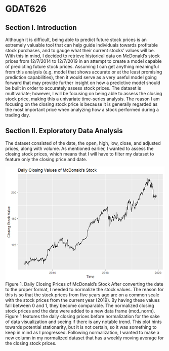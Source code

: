 # GDAT626

## Section I. Introduction
Although it is difficult, being able to predict future stock prices is an extremely valuable tool that can help guide individuals towards profitable stock purchases, and to gauge what their current stocks’ values will be. With this in mind, I decided to retrieve historical data on McDonald’s stock prices from 12/7/2014 to 12/7/2019 in an attempt to create a model capable of predicting future stock prices. Assuming I can get anything meaningful from this analysis (e.g. model that shows accurate or at the least promising prediction capabilities), then it would serve as a very useful model going forward that may provide further insight on how a predictive model should be built in order to accurately assess stock prices. The dataset is multivariate; however, I will be focusing on being able to assess the closing stock price, making this a univariate time-series analysis. The reason I am focusing on the closing stock price is because it is generally regarded as the most important price when analyzing how a stock performed during a trading day. 

## Section II. Exploratory Data Analysis
The dataset consisted of the date, the open, high, low, close, and adjusted prices, along with volume. As mentioned earlier, I wanted to assess the closing stock prices, which means that I will have to filter my dataset to feature only the closing price and date. 

![](https://github.com/JWVivs/GDAT626/blob/master/GDAT626_DataProject_files/figure-gfm/Exploratory%20Data%20Analysis-1.png)
Figure 1. Daily Closing Prices of McDonald’s Stock
After converting the date to the proper format, I needed to normalize the stock values. The reason for this is so that the stock prices from five years ago are on a common scale with the stock prices from the current year (2019). By having these values fall between 0 and 1, they become comparable. The normalized closing stock prices and the date were added to a new data frame (mcd_norm). Figure 1 features the daily closing prices before normalization for the sake of data visualization and seeing if there is any notable trend. This plot hints towards potential stationarity, but it is not certain, so it was something to keep in mind as I progressed.
Following normalization, I wanted to make a new column in my normalized dataset that has a weekly moving average for the closing stock prices.
